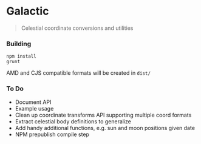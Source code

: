 # Galactic

> Celestial coordinate conversions and utilities

### Building

    npm install
    grunt

  AMD and CJS compatible formats will be created in `dist/`

### To Do
 
  - Document API
  - Example usage
  - Clean up coordinate transforms API supporting multiple coord formats
  - Extract celestial body definitions to generalize
  - Add handy additional functions, e.g. sun and moon positions given date
  - NPM prepublish compile step
